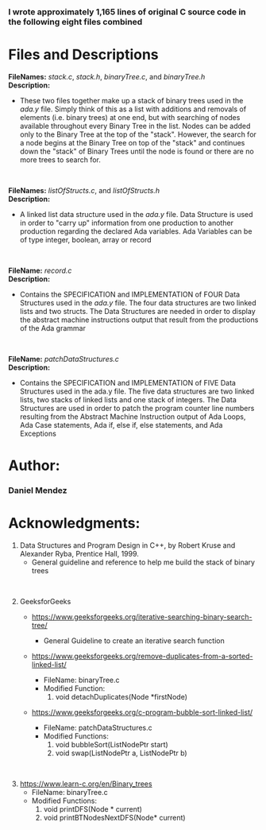 ### I wrote approximately 1,165 lines of original C source code in the following eight files combined
# Files and Descriptions
**FileNames:** *stack.c*, *stack.h*, *binaryTree.c*, and *binaryTree.h*  
**Description:**  
- These two files together make up a stack of binary trees used in the *ada.y* file. Simply think of this as a list with additions and removals of elements (i.e. binary trees) at one end, but with searching of nodes available throughout every Binary Tree in the list. Nodes can be added only to the Binary Tree at the top of the "stack". However, the search for a node begins at the Binary Tree on top of the "stack" and continues down the "stack" of Binary Trees until the node is found or there are no more trees to search for.  
<p>&nbsp;</p>

**FileNames:** *listOfStructs.c*, and *listOfStructs.h*   
**Description:**  
- A linked list data structure used in the *ada.y* file. Data Structure is used in order to "carry up" information from one production to another production regarding the declared Ada variables. Ada Variables can be of type integer, boolean, array or record  
<p>&nbsp;</p>

**FileName:** *record.c*  
**Description:**  
- Contains the SPECIFICATION and IMPLEMENTATION of FOUR Data Structures used in the *ada.y* file. The four data structures are two linked lists and two structs. The Data Structures are needed in order to display the abstract machine instructions output that result from the productions of the Ada grammar  
<p>&nbsp;</p>

**FileName:**  *patchDataStructures.c*  
**Description:**  
- Contains the SPECIFICATION and IMPLEMENTATION of FIVE Data Structures used in the ada.y file. The five data structures are two linked lists, two stacks of linked lists and one stack of integers. The Data Structures are used in order to patch the program counter line numbers resulting from the Abstract Machine Instruction output of Ada Loops, Ada Case statements, Ada if, else if, else statements, and  Ada Exceptions

# Author:  
### **Daniel Mendez** 




# Acknowledgments:

 1. Data Structures and Program Design in C++, by Robert Kruse and Alexander Ryba, Prentice Hall, 1999.
	- General guideline and reference to help me build the stack of binary trees

<p>&nbsp;</p>

2. GeeksforGeeks
   - https://www.geeksforgeeks.org/iterative-searching-binary-search-tree/
      - General Guideline to create an iterative search function

   - https://www.geeksforgeeks.org/remove-duplicates-from-a-sorted-linked-list/
        - FileName:  binaryTree.c
        - Modified Function:
         	1. void detachDuplicates(Node *firstNode)

   - https://www.geeksforgeeks.org/c-program-bubble-sort-linked-list/
    	- FileName:  patchDataStructures.c  
    	- Modified Functions:
        	1. void bubbleSort(ListNodePtr start)
        	2. void swap(ListNodePtr a, ListNodePtr b) 

<p>&nbsp;</p>

 3.  https://www.learn-c.org/en/Binary_trees
       - FileName: binaryTree.c
       - Modified Functions:
           1. void printDFS(Node * current)
           2. void printBTNodesNextDFS(Node* current)
